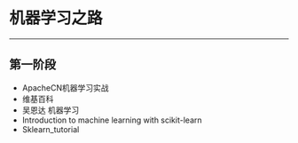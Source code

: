 # 机器学习之路
---
## 第一阶段
- ApacheCN机器学习实战
- 维基百科
- 吴恩达 机器学习
- Introduction to machine learning with scikit-learn
- Sklearn_tutorial


